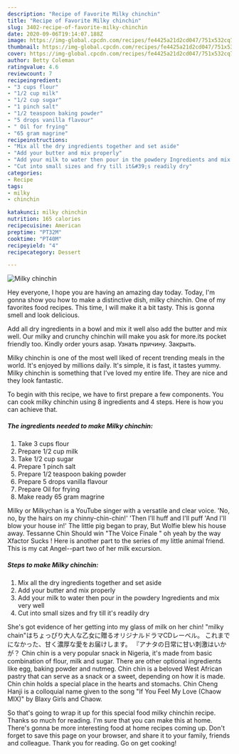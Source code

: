 ```yaml
---
description: "Recipe of Favorite Milky chinchin"
title: "Recipe of Favorite Milky chinchin"
slug: 3402-recipe-of-favorite-milky-chinchin
date: 2020-09-06T19:14:07.188Z
image: https://img-global.cpcdn.com/recipes/fe4425a21d2cd047/751x532cq70/milky-chinchin-recipe-main-photo.jpg
thumbnail: https://img-global.cpcdn.com/recipes/fe4425a21d2cd047/751x532cq70/milky-chinchin-recipe-main-photo.jpg
cover: https://img-global.cpcdn.com/recipes/fe4425a21d2cd047/751x532cq70/milky-chinchin-recipe-main-photo.jpg
author: Betty Coleman
ratingvalue: 4.6
reviewcount: 7
recipeingredient:
- "3 cups flour"
- "1/2 cup milk"
- "1/2 cup sugar"
- "1 pinch salt"
- "1/2 teaspoon baking powder"
- "5 drops vanilla flavour"
- " Oil for frying"
- "65 gram magrine"
recipeinstructions:
- "Mix all the dry ingredients together and set aside"
- "Add your butter and mix properly"
- "Add your milk to water then pour in the powdery Ingredients and mix very well"
- "Cut into small sizes and fry till it&#39;s readily dry"
categories:
- Recipe
tags:
- milky
- chinchin

katakunci: milky chinchin 
nutrition: 165 calories
recipecuisine: American
preptime: "PT32M"
cooktime: "PT40M"
recipeyield: "4"
recipecategory: Dessert

---
```



![Milky chinchin](https://img-global.cpcdn.com/recipes/fe4425a21d2cd047/751x532cq70/milky-chinchin-recipe-main-photo.jpg)

Hey everyone, I hope you are having an amazing day today. Today, I'm gonna show you how to make a distinctive dish, milky chinchin. One of my favorites food recipes. This time, I will make it a bit tasty. This is gonna smell and look delicious.

Add all dry ingredients in a bowl and mix it well also add the butter and mix well. Our milky and crunchy chinchin will make you ask for more.its pocket friendly too. Kindly order yours asap. Узнать причину. Закрыть.

Milky chinchin is one of the most well liked of recent trending meals in the world. It's enjoyed by millions daily. It's simple, it is fast, it tastes yummy. Milky chinchin is something that I've loved my entire life. They are nice and they look fantastic.


To begin with this recipe, we have to first prepare a few components. You can cook milky chinchin using 8 ingredients and 4 steps. Here is how you can achieve that.

<!--inarticleads1-->

##### The ingredients needed to make Milky chinchin:

1. Take 3 cups flour
1. Prepare 1/2 cup milk
1. Take 1/2 cup sugar
1. Prepare 1 pinch salt
1. Prepare 1/2 teaspoon baking powder
1. Prepare 5 drops vanilla flavour
1. Prepare  Oil for frying
1. Make ready 65 gram magrine


Milky or Milkychan is a YouTube singer with a versatile and clear voice. &#39;No, no, by the hairs on my chinny-chin-chin!&#39; &#39;Then I&#39;ll huff and I&#39;ll puff &#39;And I&#39;ll blow your house in!&#39; The little pig began to pray, But Wolfie blew his house away. Tessanne Chin Should win &#34;The Voice Finale &#34; oh yeah by the way Xfactor Sucks ! Here is another part to the series of my little animal friend. This is my cat Angel--part two of her milk excursion. 

<!--inarticleads2-->

##### Steps to make Milky chinchin:

1. Mix all the dry ingredients together and set aside
1. Add your butter and mix properly
1. Add your milk to water then pour in the powdery Ingredients and mix very well
1. Cut into small sizes and fry till it&#39;s readily dry


She&#39;s got evidence of her getting into my glass of milk on her chin! &#34;milky chain&#34;はちょっぴり大人な乙女に贈るオリジナルドラマCDレーベル。 これまでになかった、甘く濃厚な愛をお届けします。 『アナタの日常に甘い刺激はいかが？ Chin chin is a very popular snack in Nigeria, it&#39;s made from basic combination of flour, milk and sugar. There are other optional ingredients like egg, baking powder and nutmeg. Chin chin is a beloved West African pastry that can serve as a snack or a sweet, depending on how it is made. Chin chin holds a special place in the hearts and stomachs. Chin Cheng Hanji is a colloquial name given to the song &#34;If You Feel My Love (Chaow MIX)&#34; by Blaxy Girls and Chaow. 

So that's going to wrap it up for this special food milky chinchin recipe. Thanks so much for reading. I'm sure that you can make this at home. There's gonna be more interesting food at home recipes coming up. Don't forget to save this page on your browser, and share it to your family, friends and colleague. Thank you for reading. Go on get cooking!
